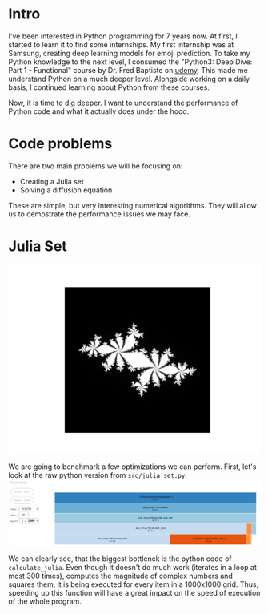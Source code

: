 # Intro

I've been interested in Python programming for 7 years now. At first, I started to learn it to find some internships. My first internship was at Samsung, creating deep learning models for emoji prediction. 
To take my Python knowledge to the next level, I consumed the "Python3: Deep Dive: Part 1 - Functional" course by Dr. Fred Baptiste on [udemy](https://www.udemy.com/course/python-3-deep-dive-part-1/).
This made me understand Python on a much deeper level. Alongside working on a daily basis, I continued learning about Python from these courses.

Now, it is time to dig deeper. I want to understand the performance of Python code and what it actually does under the hood.

# Code problems
There are two main problems we will be focusing on:
* Creating a Julia set
* Solving a diffusion equation

These are simple, but very interesting numerical algorithms. They will allow us to demostrate the performance issues we may face.

# Julia Set
![Julia set](img/julia_set.png)

We are going to benchmark a few optimizations we can perform. First, let's look at the raw python version from `src/julia_set.py`.
![Julia set profile](img/julia_first_prof.png)

We can clearly see, that the biggest bottlenck is the python code of `calculate_julia`. Even though it doesn't do much work (iterates in
a loop at most 300 times), computes the magnitude of complex numbers and squares them, it is being executed for every item in a 1000x1000 grid.
Thus, speeding up this function will have a great impact on the speed of execution of the whole program.


